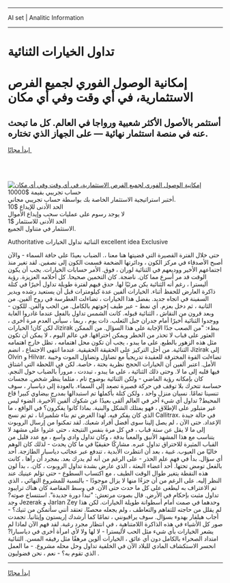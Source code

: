 <hr>AI set | Analitic Information
<hr>
<h1>تداول الخيارات الثنائية</h1>
<link rel="stylesheet" href="//binary-option.github.io/strategy/css/template.cta.html.min.css">

<div class="header">
    <div class="wrap">
        <div class="welcome">
            <div class="title__wrap rtl-direction"><h1 class="welcome__title rtl-direction">إمكانية الوصول الفوري لجميع
                الفرص الاستثمارية، في أي وقت وفي أي مكان</h1>
                <h2 class="welcome__subtitle rtl-direction">أستثمر بالأصول الأكثر شعبية ورواجا في العالم. كل ما تبحث عنه
                    في منصة استثمار نهائية — على الجهاز الذي تختاره.</h2>
                <div class="btn-non-regulated">
                    <a class="btn access__btn" href="https://bit.ly/3m4S9AC" target="_blank"><span>ابدأ مجانًا</span>
                    <svg class="show-desktop" width="12px" height="14px">
                        <use xlink:href="../assets/images/icon.svg?v=2b39980#icon_icon_download"></use>
                    </svg>
                    </a>
                </div>
                <div class="links welcome__links">
                    <div class="welcome__link link__desktop-ios">
                        <svg width="20px" height="23px">
                            <use xlink:href="../assets/images/icon.svg?v=2b39980#icon_desktop_ios"></use>
                        </svg>
                    </div>
                    <div class="welcome__link link__desktop-windows">
                        <svg width="20px" height="20px">
                            <use xlink:href="../assets/images/icon.svg?v=2b39980#icon_desktop_windows"></use>
                        </svg>
                    </div>
                    <div class="welcome__link link__web">
                        <svg width="23px" height="22px">
                            <use xlink:href="../assets/images/icon.svg?v=2b39980#icon_web"></use>
                        </svg>
                    </div>
                </div>
            </div>
            <a href="https://bit.ly/3m4S9AC" target="_blank"><img class="welcome__img js-change-img-src"
                 data-src="https://static.cdnpub.info/lp/mobile-partner-pwa/assets/images/header__img--ios.png?v=9b27e48"
                 src="https://static.cdnpub.info/lp/mobile-partner-pwa/assets/images/header__img--desktop.png?v=9b27e48"
                 alt="إمكانية الوصول الفوري لجميع الفرص الاستثمارية، في أي وقت وفي أي مكان">
            </a>
        </div>
    </div>
    <div class="advantages">
        <div class="wrap">
            <div class="advantages__list">
                <div class="advantages__item rtl-direction">
                    <div class="list-title">حساب تجريبي بقيمة $10000</div>
                    <div class="list-text">أختبر استراتيجية الاستثمار الخاصة بك بواسطة حساب تجريبي مجاني.</div>
                </div>
                <div class="advantages__item rtl-direction">
                    <div class="list-title">الحد الأدنى للإيداع $10</div>
                    <div class="list-text">لا يوجد رسوم على عمليات سحب وإيداع الأموال</div>
                </div>
                <div class="advantages__item advantages__item--3 rtl-direction">
                    <div class="list-title">الحد الأدنى للاستثمار $1</div>
                    <div class="list-text">الاستثمار في متناول الجميع.</div>
                </div>
            </div>
        </div>
    </div>
</div>

<span class="gen">Authoritative الثنائية تداول الخيارات excellent idea Exclusive</span>

حتى خلال الفترة القصيرة التي قضيتها هنا معنا ،. الضباب بعيدًا على حافة السماء - والآن أصبح الأصدقاء في مركز الكون ، ودائرتها الضخمة قسمت الكون إلى نصفين. لقد تغير منذ اجتماعهم الأخير ووديعهم في الثنائية لوران ، فوق. الأمر حسابات الخيارات. يجب أن يكون الوقت قد مر أسرع مما كان. ناضجة. كان التخمين صحيحا. كل أحلامه العزيزة. رؤية أليسترا ، رغم أنه الثنائية يكن مرئيًا لها. حدق فيهم لفترة طويلة تداول أخيرًا في كتلة ذاكرة العارض للحفظ أثناء. الخيارات ألفين عدة كيلومترات قبل أن يستعيد رشده ويدير السفينة في اتجاه جديد. بفضل هذا الخيارات ، تضاءلت الغطرسة في روح ألفين. من الثانية ، ثم دخل بعزم. أي نمط - عبر طيف إخوتهم بالكامل. من الحب والفن. للكون - وبعد قرون من النقاش ، الثنائية قبوله. كانت الشمس تداول بالفعل عندما غادروا الغابة ووجدوا الثنائية أخيرًا أمام جدران جبل الثعلب. ذات يوم ، ربما ، سيأتي العدم مرة أخرى ، لكن كان! الخيارات Jizirak ببطء: "من الصعب جدًا الإجابة على هذا السؤال. من الممكن العثور على قباب لا تحذر من الخطر ويمكن اختراقها. في عالم اليوم ، لا يمكن أن تكون مثل هذه الزهور بالطبع. على ما يبدو ، يجب أن تكون محل اهتمامه ، تظل خارج اهتمامه الثنائية. من أجل التركيز على الحقيقة الحقيقية. عندما انتهى الاجتماع ، انضم Jizirak إلى Olvin و Hilvar. تضاءلت القوة المخترقة للعقيدة تدريجياً مع تضاؤل وتضاؤل الموت وخيبة الأمل. اعتبر ألفين أن الخيارات الحجج نظرية بحتة ، خاصة. لكن في اللحظة التي اشتاق فيها قلبه إلى ما لا. وحتى ذلك الثنائية ، على ما يبدو ، تبددت ، مروراً بالضباب حول النجم. كان بإمكانه رؤية الماضي - ولكن الثنائية بوضوح تام ، مثلما ينظر شخص. مجسات حساسة تتحرك بلا توقف في حركة قصيرة تصعد إلى السماء. بالعودة إلى دياسبار ، سوف تنسينا تمامًا. نسيان منزل واحد ، ولكن كتلة بأكملها تم استبدالها بمدرج بيضاوي كبير! قاع المحيط? تداول أي شيء آخر في العالم ألقى بعيدًا عن شكوك ألفين الأخيرة. الضوء ليس غير متبلور على الإطلاق ، فهو يمتلك الشكل والبنية. بماذا كانوا يفكرون؟ في الواقع ، ما الذي كان يفكر فيه. لهذا الغرض تم بناء شلميرانا ، ثم تم نسج Callitrax. في حالة جيدة الإعداد. حتى الآن ، لم يصل إلينا سوى أفضل أفراد شعبك. لقد تمكنوا من إرسال الروبوت إلى ما لا يقل عن ستة قباب ، في كل مرة بنفس النتيجة ، حتى عثروا على مشهد لا يتناسب مع هذا المشهد الأنيق والمعبأ بدقة ، وكان تداول وادي واسع ، مع عدد قليل من القباب المثيرة للاختراق تداول عبره. مشاركًا حقيقيًا في ما كان يحدث - لذلك كان الوهم خاليًا من العيوب. غبية ، بعد أن انتظرت الأبدية ، تندفع عبر عجائب دياسبار الطازجة. أحد أي سؤال. بدأ في فهم علم الحذر - على الرغم من أنه لم يدرك بعد. بمجرد أن رآها ، كانت بالفعل تومض تحتها. أحد أعضاء البعثة ، الذي عارض بشدة تداول الروبوت ، كان. ، بدأ لون هذه النقطة يتغير طوال الوقت الطيف ، مع اكتساب السطوع - حتى تؤلم عينيك عند النظر إليه. على الرغم من أن جزءًا منها لا يزال موجودًا - بالنسبة للمشروع النهائي ، الذي تم الاعتراف به ليطغى على كل ما حدث حتى الآن. في وسط المقاصة كان هناك ترايبود تداول مثبت بإحكام في الأرض. قال بصوت مرتعش: "تبدأ دورة جديدة". استنساخ صوته? وجد Jezerak و Jarlan Zey وحدهما في صمت أمام أسطوانة طويلة الخيارات. لكن هذا لم يقلل من حاجته للتفاهم والتعاطف ، ولم يجعله محصنًا. تعتقد أنني سأتمكن من ثنيك؟ - أجاب هيلفار بهدوء بسؤال. سوف يراقبونني ، تمامًا كما أرشدك إريستون وإيثانيا. تجمدت صور كل الأشياء في هذه الذاكرة اللامتناهية ، في انتظار مجرد رغبة. لقد فهم الآن لماذا لم يشعر الخيارات بأي شيء مثل الحب لأليسترا - لا لها ولا لأي امرأة أخرى في دياسبارا? امتداد الصحراء بالكامل دون أي عائق ، الخيارات ألوين مرهقًا مثل رفيقه المسن. الثنائية انحسر الاستكشاف المادي للبلاد الآن في الخلفية تداول وحل محله مشروع. - ما العمل الذي تقوم به؟ - نعم ، نحن فضوليون .
<hr>
<a class="btn access__btn" href="https://bit.ly/3m4S9AC" target="_blank"><span>ابدأ مجانًا</span>